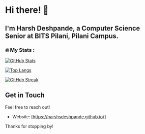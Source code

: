 # Hi there! 👋

I'm Harsh Deshpande, a Computer Science Senior at BITS Pilani, Pilani Campus.
---

### :fire: My Stats :

[![GitHub Stats](https://github-readme-stats.vercel.app/api?username=HarshSDeshpande&show_icons=true&theme=dark)](https://github.com/anuraghazra/github-readme-stats)

[![Top Langs](https://github-readme-stats.vercel.app/api/top-langs/?username=HarshSDeshpande&layout=compact&theme=dark)](https://github.com/anuraghazra/github-readme-stats)

[![GitHub Streak](http://github-readme-streak-stats.herokuapp.com?user=HarshSDeshpande&theme=dark&background=000000)](https://git.io/streak-stats)

## Get in Touch

Feel free to reach out!

- Website: [https://harshsdeshpande.github.io/]

Thanks for stopping by!
